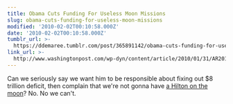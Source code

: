 ```yaml
---
title: Obama Cuts Funding For Useless Moon Missions
slug: obama-cuts-funding-for-useless-moon-missions
modified: '2010-02-02T00:10:58.000Z'
date: '2010-02-02T00:10:58.000Z'
tumblr_url: >-
  https://ddemaree.tumblr.com/post/365891142/obama-cuts-funding-for-useless-moon-missions
link_url: >-
  http://www.washingtonpost.com/wp-dyn/content/article/2010/01/31/AR2010013101058.html
---
```

Can we seriously say we want him to be responsible about fixing out $8 trillion deficit, then complain that we're not gonna have [a Hilton on the moon](http://www.spacefuture.com/archive/hotels_in_space.shtml)? No. No we can't.
